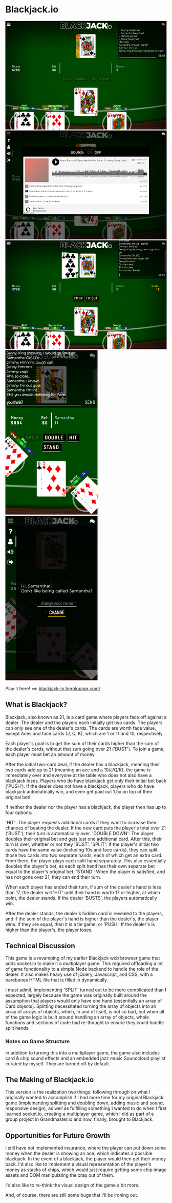 # Blackjack.io

![Screenshot](./assets/Blackjack-io-screenshot-1.png)
![Screenshot](./assets/Blackjack-io-screenshot-2.png)
![Screenshot](./assets/Blackjack-io-screenshot-3.png)
![Screenshot](./assets/Blackjack-io-screenshot-4.png)
![Screenshot](./assets/Blackjack-io-screenshot-5.png)

Play it here! ==> [blackjack-io.herokuapp.com/](http://blackjack-io.herokuapp.com/)

## What is Blackjack?

Blackjack, also known as 21, is a card game where players face off against a dealer. The dealer and the players each initially get two cards. The players can only see one of the dealer's cards. The cards are worth face value, except Aces and face cards (J, Q, K), which are 1 or 11 and 10, respectively.

Each player's goal is to get the sum of their cards higher than the sum of the dealer's cards, without that sum going over 21 ('BUST'). To join a game, each player must bet an amount of money.

After the initial two-card deal, if the dealer has a blackjack, meaning their two cards add up to 21 (meaning an ace and a 10/J/Q/K), the game is immediately over and everyone at the table who does not also have a blackjack loses. Players who do have blackjack get only their initial bet back ('PUSH'). If the dealer does not have a blackjack, players who do have blackjack automatically win, and even get paid out 1.5x on top of their original bet!

If neither the dealer nor the player has a blackjack, the player then has up to four options:

'HIT': The player requests additional cards if they want to increase their chances of beating the dealer. If the new card puts the player's total over 21 ('BUST'), their turn is automatically over.
'DOUBLE DOWN': The player doubles their original bet and gets just one additional card. After this, their turn is over, whether or not they 'BUST'.
'SPLIT': If the player's initial two cards have the same value (including 10s and face cards), they can split those two cards into two separate hands, each of which get an extra card. From there, the player plays each split hand separately. This also essentially doubles the player's bet, as each split hand has their own separate bet equal to the player's original bet.
'STAND': When the player is satisfied, and has not gone over 21, they can end their turn.

When each player has ended their turn, if sum of the dealer's hand is less than 17, the dealer will 'HIT' until their hand is worth 17 or higher, at which point, the dealer stands. If the dealer 'BUSTS', the players automatically win.

After the dealer stands, the dealer's hidden card is revealed to the players, and if the sum of the player's hand is higher than the dealer's, the player wins. If they are equal, then it is a tie game, or 'PUSH'. If the dealer's is higher than the player's, the player loses.

## Technical Discussion

This game is a revamping of my earlier Blackjack web browser game that adds socket.io to make it a multiplayer game. This required offloading a lot of game functionality to a simple Node backend to handle the role of the dealer. It also makes heavy use of jQuery, Javascript, and CSS, with a barebones HTML file that is filled in dynamically.

I must admit, implementing 'SPLIT' turned out to be more complicated than I expected, largely because the game was originally built around the assumption that players would only have one hand (essentially an array of Card objects). Splitting necessitated turning the array of objects into an array of arrays of objects, which, in and of itself, is not so bad, but when all of the game logic is built around handling an array of objects, whole functions and sections of code had re-thought to ensure they could handle split hands.

### Notes on Game Structure

In addition to turning this into a multiplayer game, the game also includes card & chip sound effects and an embedded jazz music Soundcloud playlist curated by myself. They are turned off by default.

## The Making of Blackjack.io

This version is the realization two things: following through on what I originally wanted to accomplish if I had more time for my original Blackjack game (implementing splitting and doubling down, adding music and sound, responsive design), as well as fulfilling something I wanted to do when I first learned socket.io, creating a multiplayer game, which I did as part of a group project in Grandmaster.io and now, finally, brought to Blackjack.

## Opportunities for Future Growth

I still have not implemented insurance, where the player can put down some money when the dealer is showing an ace, which indicates a possible blackjack. In the event of a blackjack, the player would then get their money back. I'd also like to implement a visual representation of the player's money as stacks of chips, which would just require getting some chip image assets and DOM manipulating the crap out of them.

I'd also like to re-think the visual design of the game a bit more.

And, of course, there are still some bugs that I'll be ironing out.
